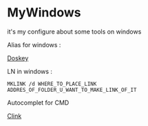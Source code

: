# MyWindows
it's my configure about some tools on windows

Alias for windows : 

[Doskey](https://ss64.com/nt/doskey.html)


LN in windows : 
```
MKLINK /d WHERE_TO_PLACE_LINK ADDRES_OF_FOLDER_U_WANT_TO_MAKE_LINK_OF_IT
```

Autocomplet for CMD

[Clink](https://mridgers.github.io/clink/)

